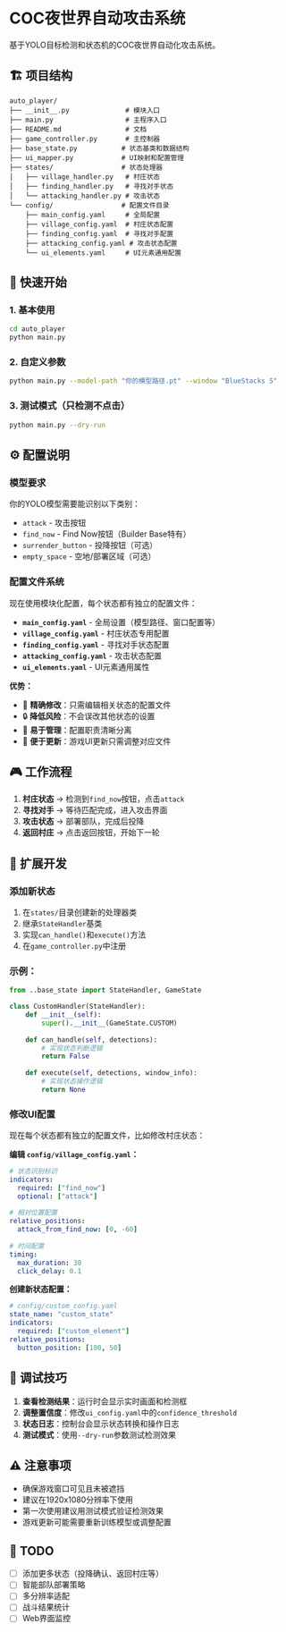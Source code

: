 # COC夜世界自动攻击系统

基于YOLO目标检测和状态机的COC夜世界自动化攻击系统。

## 🏗️ 项目结构

```
auto_player/
├── __init__.py              # 模块入口
├── main.py                  # 主程序入口
├── README.md                # 文档
├── game_controller.py       # 主控制器
├── base_state.py           # 状态基类和数据结构
├── ui_mapper.py            # UI映射和配置管理
├── states/                 # 状态处理器
│   ├── village_handler.py   # 村庄状态
│   ├── finding_handler.py   # 寻找对手状态  
│   └── attacking_handler.py # 攻击状态
└── config/                 # 配置文件目录
    ├── main_config.yaml     # 全局配置
    ├── village_config.yaml  # 村庄状态配置
    ├── finding_config.yaml  # 寻找对手配置
    ├── attacking_config.yaml # 攻击状态配置
    └── ui_elements.yaml     # UI元素通用配置
```

## 🚀 快速开始

### 1. 基本使用
```bash
cd auto_player
python main.py
```

### 2. 自定义参数
```bash
python main.py --model-path "你的模型路径.pt" --window "BlueStacks 5"
```

### 3. 测试模式（只检测不点击）
```bash
python main.py --dry-run
```

## ⚙️ 配置说明

### 模型要求
你的YOLO模型需要能识别以下类别：
- `attack` - 攻击按钮
- `find_now` - Find Now按钮（Builder Base特有）
- `surrender_button` - 投降按钮（可选）
- `empty_space` - 空地/部署区域（可选）

### 配置文件系统
现在使用模块化配置，每个状态都有独立的配置文件：

- **`main_config.yaml`** - 全局设置（模型路径、窗口配置等）
- **`village_config.yaml`** - 村庄状态专用配置  
- **`finding_config.yaml`** - 寻找对手状态配置
- **`attacking_config.yaml`** - 攻击状态配置
- **`ui_elements.yaml`** - UI元素通用属性

**优势：**
- 🎯 **精确修改**：只需编辑相关状态的配置文件
- 🔒 **降低风险**：不会误改其他状态的设置
- 📁 **易于管理**：配置职责清晰分离
- 🔄 **便于更新**：游戏UI更新只需调整对应文件

## 🎮 工作流程

1. **村庄状态** → 检测到`find_now`按钮，点击`attack`
2. **寻找对手** → 等待匹配完成，进入攻击界面
3. **攻击状态** → 部署部队，完成后投降
4. **返回村庄** → 点击返回按钮，开始下一轮

## 🔧 扩展开发

### 添加新状态
1. 在`states/`目录创建新的处理器类
2. 继承`StateHandler`基类
3. 实现`can_handle()`和`execute()`方法
4. 在`game_controller.py`中注册

### 示例：
```python
from ..base_state import StateHandler, GameState

class CustomHandler(StateHandler):
    def __init__(self):
        super().__init__(GameState.CUSTOM)
    
    def can_handle(self, detections):
        # 实现状态判断逻辑
        return False
        
    def execute(self, detections, window_info):
        # 实现状态操作逻辑
        return None
```

### 修改UI配置
现在每个状态都有独立的配置文件，比如修改村庄状态：

**编辑 `config/village_config.yaml`：**
```yaml
# 状态识别标识
indicators:
  required: ["find_now"]
  optional: ["attack"]
  
# 相对位置配置
relative_positions:
  attack_from_find_now: [0, -60]
  
# 时间配置
timing:
  max_duration: 30
  click_delay: 0.1
```

**创建新状态配置：**
```yaml
# config/custom_config.yaml
state_name: "custom_state"
indicators:
  required: ["custom_element"]
relative_positions:
  button_position: [100, 50]
```

## 🐛 调试技巧

1. **查看检测结果**：运行时会显示实时画面和检测框
2. **调整置信度**：修改`ui_config.yaml`中的`confidence_threshold`
3. **状态日志**：控制台会显示状态转换和操作日志
4. **测试模式**：使用`--dry-run`参数测试检测效果

## ⚠️ 注意事项

- 确保游戏窗口可见且未被遮挡
- 建议在1920x1080分辨率下使用
- 第一次使用建议用测试模式验证检测效果
- 游戏更新可能需要重新训练模型或调整配置

## 📝 TODO

- [ ] 添加更多状态（投降确认、返回村庄等）
- [ ] 智能部队部署策略
- [ ] 多分辨率适配
- [ ] 战斗结果统计
- [ ] Web界面监控